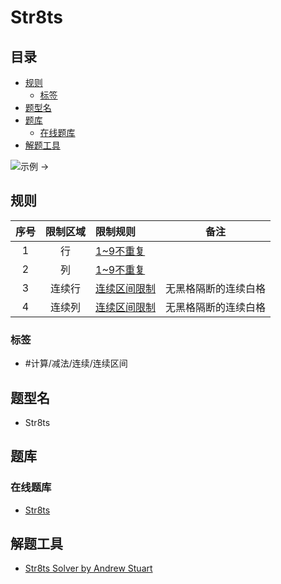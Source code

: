# Str8ts

<!-- START doctoc generated TOC please keep comment here to allow auto update -->
<!-- DON'T EDIT THIS SECTION, INSTEAD RE-RUN doctoc TO UPDATE -->
## 目录

- [规则](#%E8%A7%84%E5%88%99)
  - [标签](#%E6%A0%87%E7%AD%BE)
- [题型名](#%E9%A2%98%E5%9E%8B%E5%90%8D)
- [题库](#%E9%A2%98%E5%BA%93)
  - [在线题库](#%E5%9C%A8%E7%BA%BF%E9%A2%98%E5%BA%93)
- [解题工具](#%E8%A7%A3%E9%A2%98%E5%B7%A5%E5%85%B7)

<!-- END doctoc generated TOC please keep comment here to allow auto update -->

![示例](https://www.str8ts.com/PuzImages/EXPLAIN1.GIF) ->

## 规则

| 序号  | 限制区域 | 限制规则     |     备注     |
|:---:|:----:|:---------|:----------:|
|  1  |  行   | [1~9不重复] |            |
|  2  |  列   | [1~9不重复] |            |
|  3  | 连续行  | [连续区间限制] | 无黑格隔断的连续白格 |
|  4  | 连续列  | [连续区间限制] | 无黑格隔断的连续白格 |

### 标签

- #计算/减法/连续/连续区间

## 题型名

- Str8ts

## 题库

### 在线题库

- [Str8ts](https://www.str8ts.com/str8ts)

## 解题工具

- [Str8ts Solver by Andrew Stuart](https://www.str8ts.com/str8ts.htm)

[1~9不重复]: ../../rules/rules.md#1to9不重复

[连续区间限制]: ../../rules/rules.md#连续区间限制
